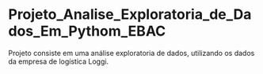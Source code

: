 # Projeto_Analise_Exploratoria_de_Dados_Em_Pythom_EBAC
Projeto consiste em uma análise exploratoria de dados, utilizando os dados da empresa de logística  Loggi.
